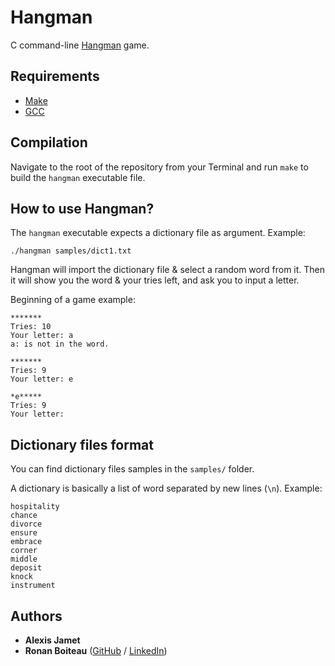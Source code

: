 # Hangman

C command-line [Hangman](https://en.wikipedia.org/wiki/Hangman_(game)) game.

## Requirements

 - [Make](https://www.gnu.org/software/make/)
 - [GCC](https://gcc.gnu.org/)

## Compilation

Navigate to the root of the repository from your Terminal and run `make` to build the `hangman` executable file.

## How to use Hangman?

The `hangman` executable expects a dictionary file as argument. Example:

```
./hangman samples/dict1.txt
```

Hangman will import the dictionary file & select a random word from it. Then it will show you the word & your tries left, and ask you to input a letter.

Beginning of a game example:

```
*******
Tries: 10
Your letter: a
a: is not in the word.

*******
Tries: 9
Your letter: e

*e*****
Tries: 9
Your letter:
```

## Dictionary files format

You can find dictionary files samples in the `samples/` folder.

A dictionary is basically a list of word separated by new lines (`\n`). Example:
```
hospitality
chance
divorce
ensure
embrace
corner
middle
deposit
knock
instrument
```

## Authors

* **Alexis Jamet**
* **Ronan Boiteau** ([GitHub](https://github.com/ronanboiteau) / [LinkedIn](https://www.linkedin.com/in/ronanboiteau/))
